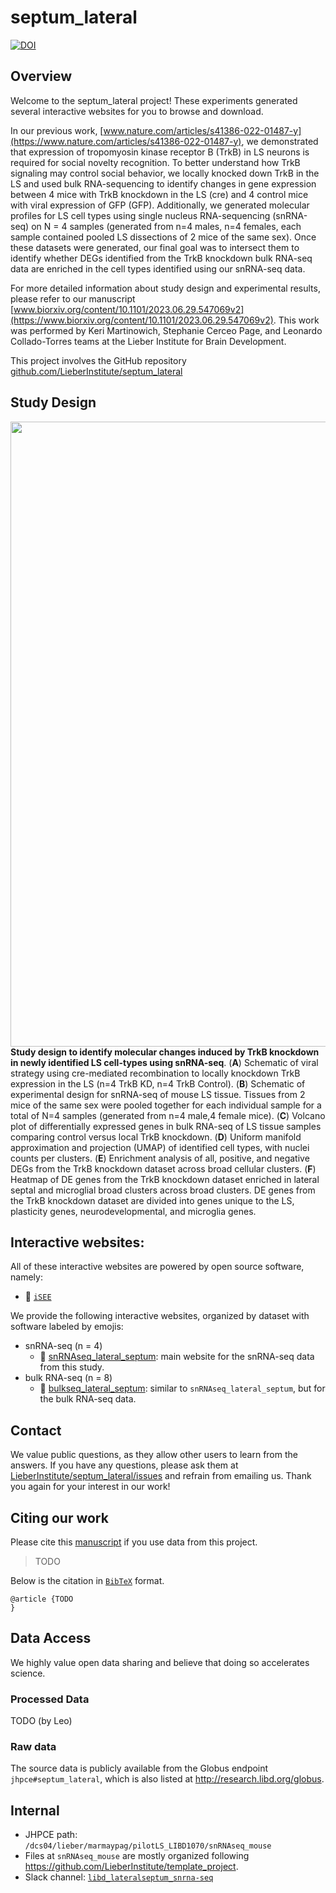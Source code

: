 septum_lateral
================

<!-- README.md is generated from README.Rmd. Please edit that file -->

[![DOI](https://zenodo.org/badge/445640720.svg)](https://zenodo.org/badge/latestdoi/445640720)

## Overview

Welcome to the septum_lateral project! These experiments generated
several interactive websites for you to browse and download.

In our previous work,
[www.nature.com/articles/s41386-022-01487-y](https://www.nature.com/articles/s41386-022-01487-y),
we demonstrated that expression of tropomyosin kinase receptor B (TrkB)
in LS neurons is required for social novelty recognition. To better
understand how TrkB signaling may control social behavior, we locally
knocked down TrkB in the LS and used bulk RNA-sequencing to identify
changes in gene expression between 4 mice with TrkB knockdown in the LS
(cre) and 4 control mice with viral expression of GFP (GFP).
Additionally, we generated molecular profiles for LS cell types using
single nucleus RNA-sequencing (snRNA-seq) on N = 4 samples (generated
from n=4 males, n=4 females, each sample contained pooled LS dissections
of 2 mice of the same sex). Once these datasets were generated, our
final goal was to intersect them to identify whether DEGs identified
from the TrkB knockdown bulk RNA-seq data are enriched in the cell types
identified using our snRNA-seq data.

For more detailed information about study design and experimental
results, please refer to our manuscript
[www.biorxiv.org/content/10.1101/2023.06.29.547069v2](https://www.biorxiv.org/content/10.1101/2023.06.29.547069v2).
This work was performed by Keri Martinowich, Stephanie Cerceo Page, and
Leonardo Collado-Torres teams at the Lieber Institute for Brain
Development.

This project involves the GitHub repository
[github.com/LieberInstitute/septum_lateral](https://github.com/LieberInstitute/septum_lateral)

## Study Design

<img src="http://research.libd.org/septum_lateral/img/study_overview.png" width="1000px" align="left" />

**Study design to identify molecular changes induced by TrkB knockdown
in newly identified LS cell-types using snRNA-seq**. (**A**) Schematic
of viral strategy using cre-mediated recombination to locally knockdown
TrkB expression in the LS (n=4 TrkB KD, n=4 TrkB Control). (**B**)
Schematic of experimental design for snRNA-seq of mouse LS tissue.
Tissues from 2 mice of the same sex were pooled together for each
individual sample for a total of N=4 samples (generated from n=4 male,4
female mice). (**C**) Volcano plot of differentially expressed genes in
bulk RNA-seq of LS tissue samples comparing control versus local TrkB
knockdown. (**D**) Uniform manifold approximation and projection (UMAP)
of identified cell types, with nuclei counts per clusters. (**E**)
Enrichment analysis of all, positive, and negative DEGs from the TrkB
knockdown dataset across broad cellular clusters. (**F**) Heatmap of DE
genes from the TrkB knockdown dataset enriched in lateral septal and
microglial broad clusters across broad clusters. DE genes from the TrkB
knockdown dataset are divided into genes unique to the LS, plasticity
genes, neurodevelopmental, and microglia genes.

## Interactive websites:

All of these interactive websites are powered by open source software,
namely:

- 👀 [`iSEE`](https://doi.org/10.12688%2Ff1000research.14966.1)

We provide the following interactive websites, organized by dataset with
software labeled by emojis:

- snRNA-seq (n = 4)
  - 👀
    [snRNAseq_lateral_septum](https://libd.shinyapps.io/snRNAseq_lateral_septum/):
    main website for the snRNA-seq data from this study.
- bulk RNA-seq (n = 8)
  - 👀
    [bulkseq_lateral_septum](https://libd.shinyapps.io/bulkseq_lateral_septum/):
    similar to `snRNAseq_lateral_septum`, but for the bulk RNA-seq data.

## Contact

We value public questions, as they allow other users to learn from the
answers. If you have any questions, please ask them at
[LieberInstitute/septum_lateral/issues](https://github.com/LieberInstitute/septum_lateral/issues)
and refrain from emailing us. Thank you again for your interest in our
work!

## Citing our work

Please cite this [manuscript](https://doi.org/10.1101/TODO) if you use
data from this project.

> TODO

Below is the citation in [`BibTeX`](http://www.bibtex.org/) format.

    @article {TODO
    }

## Data Access

We highly value open data sharing and believe that doing so accelerates
science.

### Processed Data

TODO (by Leo)

### Raw data

The source data is publicly available from the Globus endpoint
`jhpce#septum_lateral`, which is also listed at
<http://research.libd.org/globus>.

## Internal

- JHPCE path: `/dcs04/lieber/marmaypag/pilotLS_LIBD1070/snRNAseq_mouse`
- Files at `snRNAseq_mouse` are mostly organized following
  <https://github.com/LieberInstitute/template_project>.
- Slack channel:
  [`libd_lateralseptum_snrna-seq`](https://jhu-genomics.slack.com/archives/C01KSLPCGAC)
